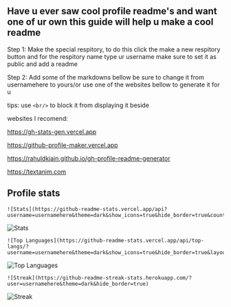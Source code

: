 ## Have u ever saw cool profile readme's and want one of ur own this guide will help u make a cool readme

Step 1: Make the special respitory, to do this click the make a new respitory button and for the respitory name type ur username
make sure to set it as public and add a readme

Step 2: Add some of the markdowns bellow be sure to change it from usernamehere to yours/or use one of the websites bellow to generate it for u

tips: use ```<br/>``` to block it from displaying it beside

websites I recomend:

https://gh-stats-gen.vercel.app

https://github-profile-maker.vercel.app

https://rahuldkjain.github.io/gh-profile-readme-generator

https://textanim.com


## Profile stats
```
![Stats](https://github-readme-stats.vercel.app/api?username=usernamehere&theme=dark&show_icons=true&hide_border=true&count_private=true)
```
![Stats](https://github-readme-stats.vercel.app/api?username=zapgaming&theme=dark&show_icons=true&hide_border=true&count_private=true)
```
![Top Languages](https://github-readme-stats.vercel.app/api/top-langs/?username=usernamehere&theme=dark&show_icons=true&hide_border=true&layout=compact)
```
![Top Languages](https://github-readme-stats.vercel.app/api/top-langs/?username=zapgaming&theme=dark&show_icons=true&hide_border=true&layout=compact)
```
![Streak](https://github-readme-streak-stats.herokuapp.com/?user=usernamehere&theme=dark&hide_border=true)
```
![Streak](https://github-readme-streak-stats.herokuapp.com/?user=zapgaming&theme=dark&hide_border=true)
